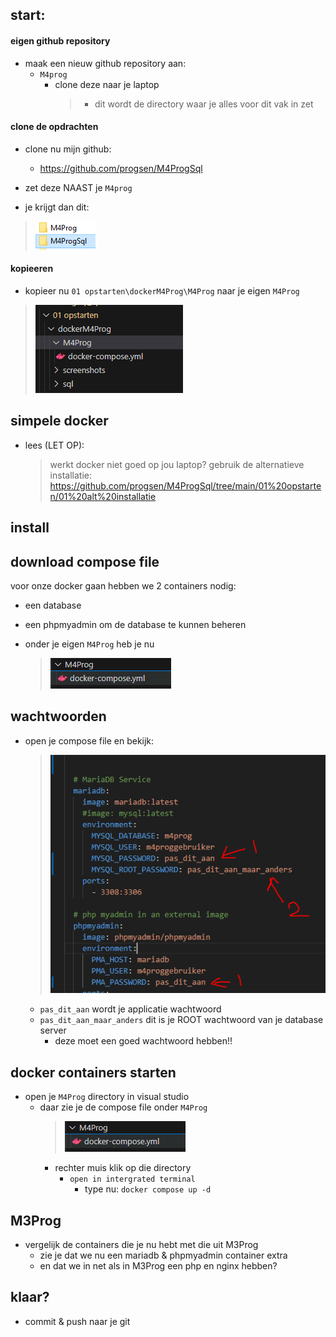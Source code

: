 

## start:

#### eigen github repository
- maak een nieuw github repository aan:
    - `M4prog`
        - clone deze naar je laptop
            > - dit wordt de directory waar je alles voor dit vak in zet

#### clone de opdrachten

- clone nu mijn github:
    - https://github.com/progsen/M4ProgSql
- zet deze NAAST je `M4prog`

- je krijgt dan dit:
> ![](img/dirs.PNG)

#### kopieeren

- kopieer nu `01 opstarten\dockerM4Prog\M4Prog` naar je eigen `M4Prog`
> ![](img/copy.PNG)


## simpele docker 

- lees (LET OP):
    > werkt docker niet goed op jou laptop? gebruik de alternatieve installatie:
    > https://github.com/progsen/M4ProgSql/tree/main/01%20opstarten/01%20alt%20installatie



## install

## download compose file

voor onze docker gaan hebben we 2 containers nodig:
- een database
- een phpmyadmin om de database te kunnen beheren

- onder je eigen `M4Prog` heb je nu 
    > ![](img/compose.PNG)


## wachtwoorden

- open je compose file en bekijk:
    > ![](img/wwedit.PNG)
    - `pas_dit_aan` wordt je applicatie wachtwoord
    - `pas_dit_aan_maar_anders` dit is je ROOT wachtwoord van je database server
        - deze moet een goed wachtwoord hebben!!

## docker containers starten

- open je `M4Prog` directory in visual studio
    - daar zie je de compose file onder `M4Prog`
        > ![](img/compose.PNG)
        - rechter muis klik op die directory
            - `open in intergrated terminal`
                - type nu:  `docker compose up -d`


## M3Prog

- vergelijk de containers die je nu hebt met die uit M3Prog
    - zie je dat we nu een mariadb & phpmyadmin container extra
    - en dat we in net als in M3Prog een php en nginx hebben?

## klaar?

- commit & push naar je git
            